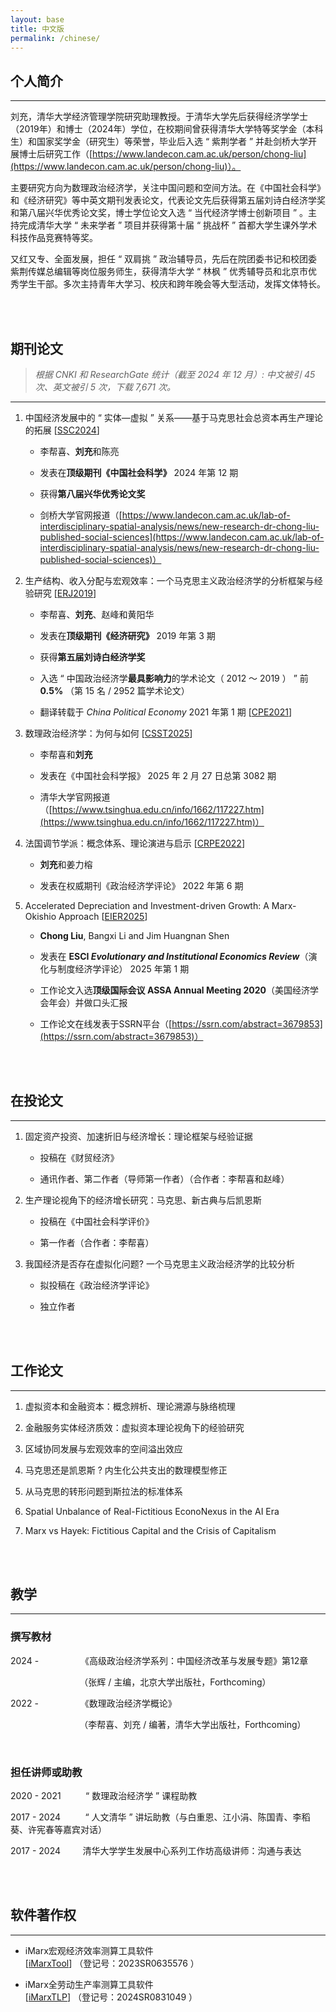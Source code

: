 ```yaml
---
layout: base
title: 中文版
permalink: /chinese/
---
```


## 个人简介

------

刘充，清华大学经济管理学院研究助理教授。于清华大学先后获得经济学学士（2019年）和博士（2024年）学位，在校期间曾获得清华大学特等奖学金（本科生）和国家奖学金（研究生）等荣誉，毕业后入选 “ 紫荆学者 ” 并赴剑桥大学开展博士后研究工作（[https://www.landecon.cam.ac.uk/person/chong-liu](https://www.landecon.cam.ac.uk/person/chong-liu)）。

主要研究方向为数理政治经济学，关注中国问题和空间方法。在《中国社会科学》和《经济研究》等中英文期刊发表论文，代表论文先后获得第五届刘诗白经济学奖和第八届兴华优秀论文奖，博士学位论文入选 “ 当代经济学博士创新项目 ” 。主持完成清华大学 “ 未来学者 ” 项目并获得第十届 “ 挑战杯 ” 首都大学生课外学术科技作品竞赛特等奖。

又红又专、全面发展，担任 “ 双肩挑 ” 政治辅导员，先后在院团委书记和校团委紫荆传媒总编辑等岗位服务师生，获得清华大学 “ 林枫 ” 优秀辅导员和北京市优秀学生干部。多次主持青年大学习、校庆和跨年晚会等大型活动，发挥文体特长。

<br/>
<br/>

## 期刊论文

> *根据 CNKI 和 ResearchGate 统计（截至 2024 年 12 月）: 中文被引 45 次、英文被引 5 次，下载 7,671 次。*

------

1. 中国经济发展中的 “ 实体—虚拟 ” 关系——基于马克思社会总资本再生产理论的拓展 [[SSC2024](http://39.98.141.84:3838/iMarxTool/SSC2024.pdf)]

   - 李帮喜、**刘充**和陈亮

   - 发表在**顶级期刊《中国社会科学》** 2024 年第 12 期

   - 获得**第八届兴华优秀论文奖**

   - 剑桥大学官网报道（[https://www.landecon.cam.ac.uk/lab-of-interdisciplinary-spatial-analysis/news/new-research-dr-chong-liu-published-social-sciences](https://www.landecon.cam.ac.uk/lab-of-interdisciplinary-spatial-analysis/news/new-research-dr-chong-liu-published-social-sciences)）

2. 生产结构、收入分配与宏观效率：一个马克思主义政治经济学的分析框架与经验研究 [[ERJ2019](http://39.98.141.84:3838/iMarxTool/ERJ2019.pdf)]

   - 李帮喜、**刘充**、赵峰和黄阳华

   - 发表在**顶级期刊《经济研究》** 2019 年第 3 期

   - 获得**第五届刘诗白经济学奖**

   - 入选 “ 中国政治经济学**最具影响力**的学术论文（ 2012 ～ 2019 ） ” 前 **0.5%** （第 15 名 / 2952 篇学术论文）

   - 翻译转载于 _China Political Economy_ 2021 年第 1 期 [[CPE2021](http://39.98.141.84:3838/iMarxTool/CPE2021.pdf)]

3. 数理政治经济学：为何与如何 [[CSST2025](https://www.cssn.cn/skgz/bwyc/202502/t20250227_5849370.shtml)]

   - 李帮喜和**刘充**

   - 发表在《中国社会科学报》 2025 年 2 月 27 日总第 3082 期

   - 清华大学官网报道（[https://www.tsinghua.edu.cn/info/1662/117227.htm](https://www.tsinghua.edu.cn/info/1662/117227.htm)）

4. 法国调节学派：概念体系、理论演进与启示 [[CRPE2022](http://39.98.141.84:3838/iMarxTool/CRPE2022.pdf)]

   - **刘充**和姜力榕

   - 发表在权威期刊《政治经济学评论》 2022 年第 6 期

5. Accelerated Depreciation and Investment-driven Growth: A Marx-Okishio Approach [[EIER2025](http://39.98.141.84:3838/iMarxTool/EIER2025.pdf)]

   - **Chong Liu**, Bangxi Li and Jim Huangnan Shen

   - 发表在 **ESCI _Evolutionary and Institutional Economics Review_**（演化与制度经济学评论） 2025 年第 1 期
  
   - 工作论文入选**顶级国际会议 ASSA Annual Meeting 2020**（美国经济学会年会）并做口头汇报

   - 工作论文在线发表于SSRN平台（[https://ssrn.com/abstract=3679853](https://ssrn.com/abstract=3679853)）

<br/>
<br/>

## 在投论文

------

1. 固定资产投资、加速折旧与经济增长：理论框架与经验证据

   - 投稿在《财贸经济》

   - 通讯作者、第二作者（导师第一作者）（合作者：李帮喜和赵峰）

2. 生产理论视角下的经济增长研究：马克思、新古典与后凯恩斯

   - 投稿在《中国社会科学评价》

   - 第一作者（合作者：李帮喜）

3. 我国经济是否存在虚拟化问题? 一个马克思主义政治经济学的比较分析

   - 拟投稿在《政治经济学评论》

   - 独立作者

<br/>
<br/>

## 工作论文

------

1. 虚拟资本和金融资本：概念辨析、理论溯源与脉络梳理

2. 金融服务实体经济质效：虚拟资本理论视角下的经验研究

3. 区域协同发展与宏观效率的空间溢出效应

4. 马克思还是凯恩斯 ? 内生化公共支出的数理模型修正

5. 从马克思的转形问题到斯拉法的标准体系

6. Spatial Unbalance of Real-Fictitious EconoNexus in the AI Era

7. Marx vs Hayek: Fictitious Capital and the Crisis of Capitalism

<br/>
<br/>

## 教学

------

### 撰写教材

2024 - &nbsp; &nbsp; &nbsp; &nbsp; &nbsp; &nbsp; &nbsp; &nbsp; 《高级政治经济学系列：中国经济改革与发展专题》第12章

&nbsp; &nbsp; &nbsp; &nbsp; &nbsp; &nbsp; &nbsp; &nbsp; &nbsp; &nbsp; &nbsp; &nbsp; &nbsp; &nbsp; （张辉 / 主编，北京大学出版社，Forthcoming）

2022 - &nbsp; &nbsp; &nbsp; &nbsp; &nbsp; &nbsp; &nbsp; &nbsp; 《数理政治经济学概论》

&nbsp; &nbsp; &nbsp; &nbsp; &nbsp; &nbsp; &nbsp; &nbsp; &nbsp; &nbsp; &nbsp; &nbsp; &nbsp; &nbsp; （李帮喜、刘充 / 编著，清华大学出版社，Forthcoming）

<br/>

### 担任讲师或助教

2020 - 2021 &nbsp; &nbsp; &nbsp; &nbsp; &nbsp;“ 数理政治经济学 ” 课程助教

2017 - 2024 &nbsp; &nbsp; &nbsp; &nbsp; &nbsp;“ 人文清华 ” 讲坛助教（与白重恩、江小涓、陈国青、李稻葵、许宪春等嘉宾对话）

2017 - 2024 &nbsp; &nbsp; &nbsp; &nbsp; 清华大学学生发展中心系列工作坊高级讲师：沟通与表达

<br/>
<br/>

## 软件著作权

------

- iMarx宏观经济效率测算工具软件 [[iMarxTool](http://39.98.141.84:3838/iMarxEfficiency)] （登记号：2023SR0635576 ）

- iMarx全劳动生产率测算工具软件 [[iMarxTLP](http://39.98.141.84:3838/iMarxTLP)] （登记号：2024SR0831049 ）

<br/>
<br/>